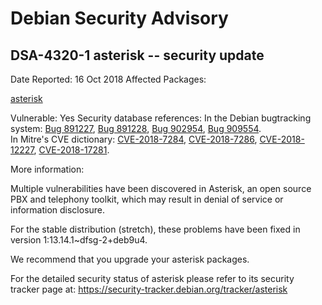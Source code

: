 
Debian Security Advisory
========================


DSA-4320-1 asterisk -- security update
--------------------------------------



Date Reported:
16 Oct 2018
Affected Packages:

[asterisk](https://packages.debian.org/src:asterisk)

Vulnerable:
Yes
Security database references:
In the Debian bugtracking system: [Bug 891227](https://bugs.debian.org/cgi-bin/bugreport.cgi?bug=891227), [Bug 891228](https://bugs.debian.org/cgi-bin/bugreport.cgi?bug=891228), [Bug 902954](https://bugs.debian.org/cgi-bin/bugreport.cgi?bug=902954), [Bug 909554](https://bugs.debian.org/cgi-bin/bugreport.cgi?bug=909554).  
In Mitre's CVE dictionary: [CVE-2018-7284](https://security-tracker.debian.org/tracker/CVE-2018-7284), [CVE-2018-7286](https://security-tracker.debian.org/tracker/CVE-2018-7286), [CVE-2018-12227](https://security-tracker.debian.org/tracker/CVE-2018-12227), [CVE-2018-17281](https://security-tracker.debian.org/tracker/CVE-2018-17281).  

More information:

Multiple vulnerabilities have been discovered in Asterisk, an open source
PBX and telephony toolkit, which may result in denial of service or
information disclosure.


For the stable distribution (stretch), these problems have been fixed in
version 1:13.14.1~dfsg-2+deb9u4.


We recommend that you upgrade your asterisk packages.


For the detailed security status of asterisk please refer to
its security tracker page at:
<https://security-tracker.debian.org/tracker/asterisk>





